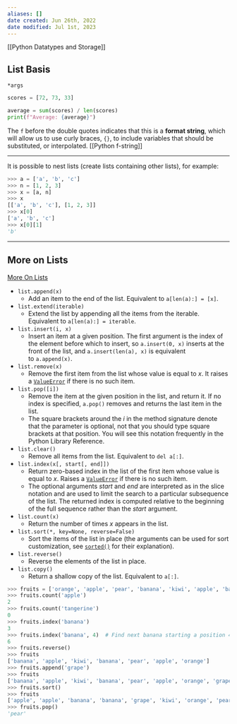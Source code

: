 ```yaml
---
aliases: []
date created: Jun 26th, 2022
date modified: Jul 1st, 2023
---
```

[[Python Datatypes and Storage]]

## List Basis
`*args`

```python
scores = [72, 73, 33]

average = sum(scores) / len(scores)
print(f"Average: {average}")
```

The `f` before the double quotes indicates that this is a **format string**, which will allow us to use curly braces, `{}`, to include variables that should be substituted, or interpolated. [[Python f-string]]
___
It is possible to nest lists (create lists containing other lists), for example:

```python
>>> a = ['a', 'b', 'c']
>>> n = [1, 2, 3]
>>> x = [a, n]
>>> x
[['a', 'b', 'c'], [1, 2, 3]]
>>> x[0]
['a', 'b', 'c']
>>> x[0][1]
'b'
```

___

## More on Lists
[More On Lists]( https://docs.python.org/3/tutorial/datastructures.html#more-on-lists)
- `list.append(x)` 
	- Add an item to the end of the list. Equivalent to `a[len(a):] = [x]`.
- `list.extend(iterable)`
	- Extend the list by appending all the items from the iterable. Equivalent to `a[len(a):] = iterable`.
- `list.insert(i, x)`
	- Insert an item at a given position. The first argument is the index of the element before which to insert, so `a.insert(0, x)` inserts at the front of the list, and `a.insert(len(a), x)` is equivalent to `a.append(x)`.
- `list.remove(x)`
	- Remove the first item from the list whose value is equal to _x_. It raises a [`ValueError`](https://docs.python.org/3/library/exceptions.html#ValueError "ValueError") if there is no such item.
- `list.pop([i])`
	- Remove the item at the given position in the list, and return it. If no index is specified, `a.pop()` removes and returns the last item in the list.
	- The square brackets around the _i_ in the method signature denote that the parameter is optional, not that you should type square brackets at that position. You will see this notation frequently in the Python Library Reference.
- `list.clear()`
	- Remove all items from the list. Equivalent to `del a[:]`.
- `list.index(x[, start[, end]])`
	- Return zero-based index in the list of the first item whose value is equal to _x_. Raises a [`ValueError`](https://docs.python.org/3/library/exceptions.html#ValueError "ValueError") if there is no such item.
	- The optional arguments _start_ and _end_ are interpreted as in the slice notation and are used to limit the search to a particular subsequence of the list. The returned index is computed relative to the beginning of the full sequence rather than the _start_ argument.
- `list.count(x)`
	- Return the number of times _x_ appears in the list.
- `list.sort(*, key=None, reverse=False)`
	- Sort the items of the list in place (the arguments can be used for sort customization, see [`sorted()`](https://docs.python.org/3/library/functions.html#sorted "sorted") for their explanation).
- `list.reverse()`
	- Reverse the elements of the list in place.
- `list.copy()`
	- Return a shallow copy of the list. Equivalent to `a[:]`.

```python
>>> fruits = ['orange', 'apple', 'pear', 'banana', 'kiwi', 'apple', 'banana']
>>> fruits.count('apple')
2
>>> fruits.count('tangerine')
0
>>> fruits.index('banana')
3
>>> fruits.index('banana', 4)  # Find next banana starting a position 4
6
>>> fruits.reverse()
>>> fruits
['banana', 'apple', 'kiwi', 'banana', 'pear', 'apple', 'orange']
>>> fruits.append('grape')
>>> fruits
['banana', 'apple', 'kiwi', 'banana', 'pear', 'apple', 'orange', 'grape']
>>> fruits.sort()
>>> fruits
['apple', 'apple', 'banana', 'banana', 'grape', 'kiwi', 'orange', 'pear']
>>> fruits.pop()
'pear'
```
